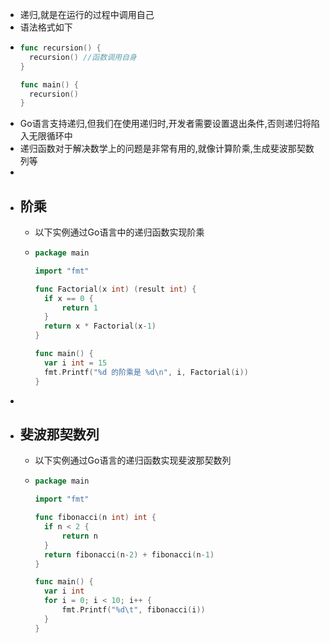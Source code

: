 - 递归,就是在运行的过程中调用自己
- 语法格式如下
- ```go
  func recursion() {
    recursion() //函数调用自身
  }
  
  func main() {
    recursion()
  }
  ```
- Go语言支持递归,但我们在使用递归时,开发者需要设置退出条件,否则递归将陷入无限循环中
- 递归函数对于解决数学上的问题是非常有用的,就像计算阶乘,生成斐波那契数列等
-
- ## 阶乘
	- 以下实例通过Go语言中的递归函数实现阶乘
	- ```go
	  package main
	  
	  import "fmt"
	  
	  func Factorial(x int) (result int) {
	  	if x == 0 {
	  		return 1
	  	}
	  	return x * Factorial(x-1)
	  }
	  
	  func main() {
	  	var i int = 15
	  	fmt.Printf("%d 的阶乘是 %d\n", i, Factorial(i))
	  }
	  ```
-
- ## 斐波那契数列
	- 以下实例通过Go语言的递归函数实现斐波那契数列
	- ```go
	  package main
	  
	  import "fmt"
	  
	  func fibonacci(n int) int {
	  	if n < 2 {
	  		return n
	  	}
	  	return fibonacci(n-2) + fibonacci(n-1)
	  }
	  
	  func main() {
	  	var i int
	  	for i = 0; i < 10; i++ {
	  		fmt.Printf("%d\t", fibonacci(i))
	  	}
	  }
	  ```